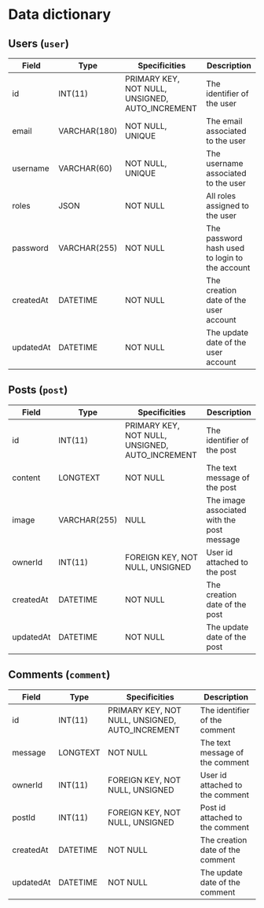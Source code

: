 # Data dictionary

## Users (`user`)

|Field|Type|Specificities|Description|
|-|-|-|-|
|id|INT(11)|PRIMARY KEY, NOT NULL, UNSIGNED, AUTO_INCREMENT|The identifier of the user|
|email|VARCHAR(180)|NOT NULL, UNIQUE|The email associated to the user|
|username|VARCHAR(60)|NOT NULL, UNIQUE|The username associated to the user|
|roles|JSON|NOT NULL|All roles assigned to the user|
|password|VARCHAR(255)|NOT NULL|The password hash used to login to the account|
|createdAt|DATETIME|NOT NULL|The creation date of the user account|
|updatedAt|DATETIME|NOT NULL|The update date of the user account|

## Posts (`post`)

|Field|Type|Specificities|Description|
|-|-|-|-|
|id|INT(11)|PRIMARY KEY, NOT NULL, UNSIGNED, AUTO_INCREMENT|The identifier of the post|
|content|LONGTEXT|NOT NULL|The text message of the post|
|image|VARCHAR(255)|NULL|The image associated with the post message|
|ownerId|INT(11)|FOREIGN KEY, NOT NULL, UNSIGNED|User id attached to the post|
|createdAt|DATETIME|NOT NULL|The creation date of the post|
|updatedAt|DATETIME|NOT NULL|The update date of the post|

## Comments (`comment`)

|Field|Type|Specificities|Description|
|-|-|-|-|
|id|INT(11)|PRIMARY KEY, NOT NULL, UNSIGNED, AUTO_INCREMENT|The identifier of the comment|
|message|LONGTEXT|NOT NULL|The text message of the comment|
|ownerId|INT(11)|FOREIGN KEY, NOT NULL, UNSIGNED|User id attached to the comment|
|postId|INT(11)|FOREIGN KEY, NOT NULL, UNSIGNED|Post id attached to the comment|
|createdAt|DATETIME|NOT NULL|The creation date of the comment|
|updatedAt|DATETIME|NOT NULL|The update date of the comment|
